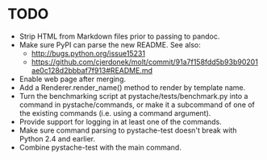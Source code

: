 TODO
====

* Strip HTML from Markdown files prior to passing to pandoc.
* Make sure PyPI can parse the new README.  See also:
    * http://bugs.python.org/issue15231
    * https://github.com/cjerdonek/molt/commit/91a7f158fdd5b93b90201ae0c128d2bbbaf7f913#README.md
* Enable web page after merging.
* Add a Renderer.render_name() method to render by template name.
* Turn the benchmarking script at pystache/tests/benchmark.py into a command in pystache/commands, or
  make it a subcommand of one of the existing commands (i.e. using a command argument).
* Provide support for logging in at least one of the commands.
* Make sure command parsing to pystache-test doesn't break with Python 2.4 and earlier.
* Combine pystache-test with the main command.
